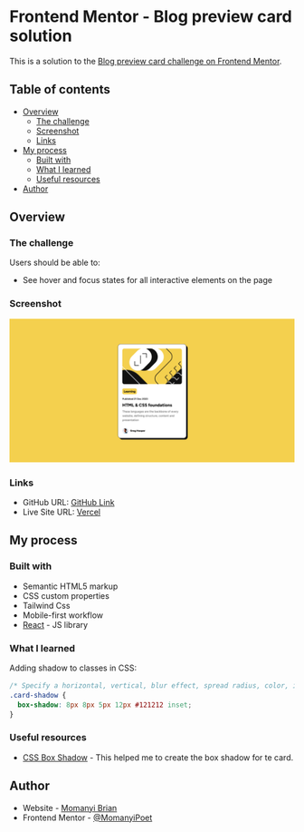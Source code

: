# Frontend Mentor - Blog preview card solution

This is a solution to the [Blog preview card challenge on Frontend Mentor](https://www.frontendmentor.io/challenges/blog-preview-card-ckPaj01IcS). 

## Table of contents

- [Overview](#overview)
  - [The challenge](#the-challenge)
  - [Screenshot](#screenshot)
  - [Links](#links)
- [My process](#my-process)
  - [Built with](#built-with)
  - [What I learned](#what-i-learned)
  - [Useful resources](#useful-resources)
- [Author](#author)


## Overview

### The challenge

Users should be able to:

- See hover and focus states for all interactive elements on the page

### Screenshot

![Alt text](blogpreviewcard/src/assets/images/Card.png)


### Links

- GitHub URL: [GitHub Link](https://github.com/MomanyiPoet/Frontend_Mentor_Solutions/tree/main/0x01-blog-preview-card)
- Live Site URL: [Vercel](https://blog-preview-card-omega-mocha.vercel.app/)

## My process

### Built with

- Semantic HTML5 markup
- CSS custom properties
- Tailwind Css
- Mobile-first workflow
- [React](https://reactjs.org/) - JS library


### What I learned

Adding shadow to classes in CSS:

```css
/* Specify a horizontal, vertical, blur effect, spread radius, color, inset paramete */
.card-shadow {
  box-shadow: 8px 8px 5px 12px #121212 inset;
}
```

### Useful resources

- [CSS Box Shadow](https://www.w3schools.com/css/css3_shadows_box.asp) - This helped me to create the box shadow for te card.

## Author

- Website - [Momanyi Brian](https://momanyi-brian-portfolio.vercel.app)
- Frontend Mentor - [@MomanyiPoet](https://www.frontendmentor.io/profile/MomanyiPoet)

